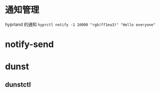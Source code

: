 # 通知管理
hyprland 的通知 `hyprctl notify -1 10000 "rgb(ff1ea3)" "Hello everyone"`
# notify-send
# dunst
## dunstctl
